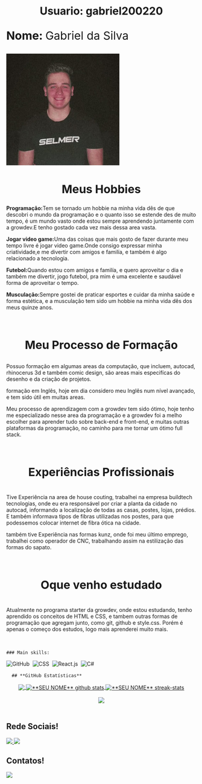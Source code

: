 <!DOCTYPE html>
<html lang="en">
<head>
    <meta charset="UTF-8">
    <meta http-equiv="X-UA-Compatible" content="IE=edge">
    <meta name="viewport" content="width=device-width, initial-scale=1.0">
</head>
<body>
     <center><h1>Usuario: gabriel200220</h1></center>
    <div>
        <p style="font-size: 30px;"><strong>Nome: </strong>Gabriel da Silva</p>
        <img style="width: 300px;" src="/35347ecd-eadf-423e-a420-916c8bc674ac.jfif" alt="">
    </div>
     <center><h2 style="font-size: 30px;">Meus Hobbies</h2></center>
     <p><strong>Programação:</strong>Tem se tornado um hobbie na minha vida dês de que descobri o mundo da programação e o quanto isso se estende des de muito tempo, é um mundo vasto onde estou sempre aprendendo juntamente com a growdev.E tenho gostado cada vez mais dessa area vasta.</p>
     <p><strong>Jogar video game:</strong>Uma das coisas que mais gosto de fazer durante meu tempo livre é jogar video game.Onde consigo expressar minha criatividade,e me divertir com amigos e familía, e também é algo relacionado a tecnologia.</p>
     <p><strong>Futebol:</strong>Quando estou com amigos e familía, e quero aproveitar o dia e também me divertir, jogo futebol, pra mim é uma excelente e saudável forma de aproveitar o tempo. </p>
    <p><strong>Musculação:</strong>Sempre gostei de praticar esportes e cuidar da minha saúde e forma estética, e a musculação tem sido um hobbie na minha vida dês dos meus quinze anos.</p><br> 
    <center><h3 style="font-size: 30px;">Meu Processo de Formação</h3></center>
    <p>Possuo formação em algumas areas da computação, que incluem, autocad, rhinocerus 3d e também comic design, são areas mais especifícas do desenho e da criação de projetos.</p>
    <p>formação em Inglês, hoje em dia considero meu Inglês num nível avançado, e tem sido útil em muitas areas.</p>
    <p>Meu processo de aprendizagem com a growdev tem sido ótimo, hoje tenho me especializado nesse area da programação e a growdev foi a melho escolher para aprender tudo sobre back-end e front-end, e muitas outras plataformas da programação, no caminho para me tornar um ótimo full stack.</p><br>    
    <center><h4 style="font-size: 30px;">Experiências Profissionais</h4></center>
    <p>Tive Experiência na area de house couting, trabalhei na empresa buildtech tecnologias, onde eu era responsável por criar a planta da cidade no autocad, informando a localização de todas as casas, postes, lojas, prédios. E também informava tipos de fibras utilizadas nos postes, para que podessemos colocar internet de fibra ótica na cidade.</p>
    <p>também tive Experiência nas formas kunz, onde foi meu último emprego, trabalhei como operador de CNC, trabalhando assim na estilização das formas do sapato.</p><br>
    <center><h4 style="font-size: 30px;">Oque venho estudado</h4></center>
    <p>Atualmente no programa starter da growdev, onde estou estudando, tenho aprendido os conceitos de HTML e CSS, e tambem outras formas de programação que agregam junto, como git, github e style.css. Porém é apenas o começo dos estudos, logo mais aprenderei muito mais.</p><br>
    
    ### Main skills:
  ![GitHub](https://img.shields.io/badge/-GitHub-0D1117?style=for-the-badge&logo=github&labelColor=0D1117)&nbsp;
  ![CSS](https://img.shields.io/badge/-CSS-0D1117?style=for-the-badge&logo=CSS3&logoColor=1572B6&labelColor=0D1117)&nbsp;
  ![React.js](https://img.shields.io/badge/-React.js-0D1117?style=for-the-badge&logo=react&labelColor=0D1117)&nbsp;
  ![C#](https://img.shields.io/badge/-cSharp-0D1117?style=for-the-badge&logo=csharp&logoColor=purple&labelColor=0D1117)&nbsp; 
    
      ## **GitHub Estatísticas**
  <div align="center">
  <a href="https://github.com/gabriel200220">
    <img align="center" src="https://github-readme-stats.vercel.app/api/top-langs/?username=gabriel200220&theme=highcontrast&hide_langs_below=1" />
  </a>

  <a href="https://github.com/gabriel200220">
  <img align="center" src="https://github-readme-stats.vercel.app/api?username=gabriel200220&show_icons=true&theme=highcontrast&line_height=40" alt="**SEU NOME** github stats"/>
  </a>
   
    
  <a href="https://github.com/gabriel200220">
  <img align="center" height=314 src="http://github-readme-streak-stats.herokuapp.com?user=gabriel200220&theme=highcontrast&date_format=j%20M%5B%20Y%5D&ring=C2CB12&currStreakLabel=C2CB12&fire=C2CB12&sideNums=00FEFE&currStreakNum=00FEFE" alt="**SEU NOME** streak-stats"/>
  </a>
  
  </br>
    </br>
  <img  src="https://github-profile-trophy.vercel.app/?username=gabriel200220&theme=highcontrast&title=Stars,Followers,Commit,Repo&margin-w=30&margin-h=30&row=1&column=4&no-frame=true" />
  </div>

  </br>

  ## **Rede Sociais!**

  <a href="https://www.instagram.com/gabriel_vondentz19">
    <img src="https://img.shields.io/badge/Instagram-E4405F?style=for-the-badge&logo=instagram&logoColor=white" />  
  </a>
  <a href="https://www.linkedin.com/in/www.linkedin.com/in/gabriel-da-silva-/">
    <img src="https://img.shields.io/badge/LinkedIn-0077B5?style=for-the-badge&logo=linkedin&logoColor=white" />
  </a>

  </br>

  ## **Contatos!**

  <a href="https://api.whatsapp.com/send/?phone=5551980602817">
    <img src="https://img.shields.io/badge/WhatsApp-25D366?style=for-the-badge&logo=whatsapp&logoColor=white" />  
  </a>

  <br/>
  </body>
</html>
